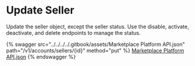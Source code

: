 # Update Seller

Update the seller object, except the seller status. Use the disable, activate, deactivate, and delete endpoints to manage the status.

{% swagger src="../../../../.gitbook/assets/Marketplace Platform API.json" path="/v1/accounts/sellers/{id}" method="put" %}
[Marketplace Platform API.json](<../../../../.gitbook/assets/Marketplace Platform API.json>)
{% endswagger %}
